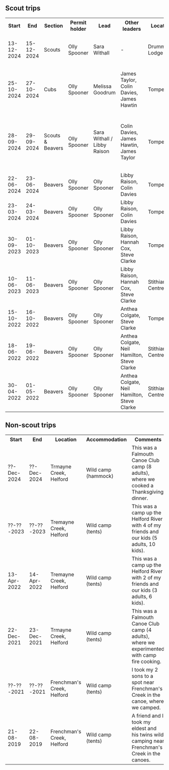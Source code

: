 ## Scout trips

<table>
<tr><th>Start</th><th>End</th><th>Section</th><th>Permit holder</th><th>Lead</th><th>Other leaders</th><th>Location</th><th>Accommodation</th><th>Comments</th></tr>
<tr><td>13-12-2024</td><td>15-12-2024</td><td>Scouts</td><td>Olly Spooner</td><td>Sara Withall</td><td>-</td><td>Drummers Lodge</td><td>Indoors</td><td>Hikes to Eden Project and Wheal Martyn.</td></tr>
<tr><td>25-10-2024</td><td>27-10-2024</td><td>Cubs</td><td>Olly Spooner</td><td>Melissa Goodrum</td><td>James Taylor, Colin Davies, James Hawtin</td><td>Tomperrow</td><td>Indoors</td><td>Back-up for Jane as she was unavailable due to family emergency.</td></tr>
<tr><td>28-09-2024</td><td>29-09-2024</td><td>Scouts & Beavers</td><td>Olly Spooner</td><td>Sara Withall / Libby Raison</td><td>Colin Davies, James Hawtin, James Taylor</td><td>Tomperrow</td><td>Campsite & indoors</td><td>Scouts and Beavers collaborated to build a bridge. Scouts in tents or self-built bivvis.</td></tr>
<tr><td>22-06-2024</td><td>23-06-2024</td><td>Beavers</td><td>Olly Spooner</td><td>Olly Spooner</td><td>Libby Raison, Colin Davies</td><td>Tomperrow</td><td>Indoors</td><td></td></tr>
<tr><td>23-03-2024</td><td>24-03-2024</td><td>Beavers</td><td>Olly Spooner</td><td>Olly Spooner</td><td>Libby Raison, Colin Davies</td><td>Tomperrow</td><td>Indoors</td><td>First Beavers winter camp!</td></tr>
<tr><td>30-09-2023</td><td>01-10-2023</td><td>Beavers</td><td>Olly Spooner</td><td>Olly Spooner</td><td>Libby Raison, Hannah Cox, Steve Clarke</td><td>Tomperrow</td><td>Indoors</td><td></td></tr>
<tr><td>10-06-2023</td><td>11-06-2023</td><td>Beavers</td><td>Olly Spooner</td><td>Olly Spooner</td><td>Libby Raison, Hannah Cox, Steve Clarke</td><td>Stithians Centre</td><td>Indoors</td><td></td></tr>
<tr><td>15-10-2022</td><td>16-10-2022</td><td>Beavers</td><td>Olly Spooner</td><td>Olly Spooner</td><td>Anthea Colgate, Steve Clarke</td><td>Tomperrow</td><td>Indoors</td><td></td></tr>
<tr><td>18-06-2022</td><td>19-06-2022</td><td>Beavers</td><td>Olly Spooner</td><td>Olly Spooner</td><td>Anthea Colgate, Neil Hamilton, Steve Clarke</td><td>Stithians Centre</td><td>Indoors</td><td></td></tr>
<tr><td>30-04-2022</td><td>01-05-2022</td><td>Beavers</td><td>Olly Spooner</td><td>Olly Spooner</td><td>Anthea Colgate, Neil Hamilton, Steve Clarke</td><td>Stithians Centre</td><td>Indoors</td><td></td></tr>
</table>

## Non-scout trips

<table>
<tr><th>Start</th><th>End</th><th>Location</th><th>Accommodation</th><th>Comments</th></tr>
<tr><td>??-Dec-2024</td><td>??-Dec-2024</td><td>Trmayne Creek, Helford</td><td>Wild camp (hammock)</td><td>This was a Falmouth Canoe Club camp (8 adults), where we cooked a Thanksgiving dinner.</td></tr>
<tr><td>??-??-2023</td><td>??-??-2023</td><td>Tremayne Creek, Helford</td><td>Wild camp (tents)</td><td>This was a camp up the Helford River with 4 of my friends and our kids (5 adults, 10 kids).</td></tr>
<tr><td>13-Apr-2022</td><td>14-Apr-2022</td><td>Tremayne Creek, Helford</td><td>Wild camp (tents)</td><td>This was a camp up the Helford River with 2 of my friends and our kids (3 adults, 6 kids).</td></tr>
<tr><td>22-Dec-2021</td><td>23-Dec-2021</td><td>Trmayne Creek, Helford</td><td>Wild camp (tents)</td><td>This was a Falmouth Canoe Club camp (4 adults), where we experimented with camp fire cooking.</td></tr>
<tr><td>??-??-2021</td><td>??-??-2021</td><td>Frenchman's Creek, Helford</td><td>Wild camp (tents)</td><td>I took my 2 sons to a spot near Frenchman's Creek in the canoe, where we camped.</td></tr>
<tr><td>21-08-2019</td><td>22-08-2019</td><td>Frenchman's Creek, Helford</td><td>Wild camp (tents)</td><td>A friend and I took my eldest and his twins wild camping near Frenchman's Creek in the canoes.</td></tr>
</table>




